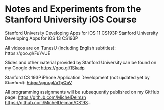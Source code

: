 # Notes and Experiments from the Stanford University iOS Course
Stanford University Developing Apps for iOS 11 CS193P
Stanford University Developing Apps for iOS 13 CS193P


All videos are on iTunesU (including English subtitles): https://goo.gl/FuVvUE

Slides and other material provided by Stanford University can be found on my Google drive: https://goo.gl/1Skadp

Stanford CS 193P iPhone Application Development (not updated yet by Stanford): https://goo.gl/eTpObV

All programming assignments will be subsequently published on my GitHub page:
https://github.com/MichelDeiman
https://github.com/MichelDeiman/CS193...
